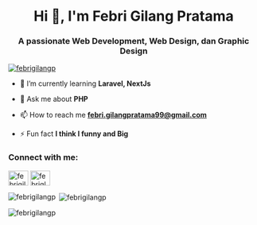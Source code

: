 <h1 align="center">Hi 👋, I'm Febri Gilang Pratama</h1>
<h3 align="center">A passionate Web Development, Web Design, dan Graphic Design</h3>


<p align="left"> <a href="https://twitter.com/febrigilangp" target="blank"><img src="https://img.shields.io/twitter/follow/febrigilangp?logo=twitter&style=for-the-badge" alt="febrigilangp" /></a> </p>

- 🌱 I’m currently learning **Laravel, NextJs**

- 💬 Ask me about **PHP**

- 📫 How to reach me **febri.gilangpratama99@gmail.com**

- ⚡ Fun fact **I think I funny and Big**

<h3 align="left">Connect with me:</h3>
<p align="left">
<a href="https://twitter.com/febrigilangp" target="blank"><img align="center" src="https://raw.githubusercontent.com/rahuldkjain/github-profile-readme-generator/master/src/images/icons/Social/twitter.svg" alt="febrigilangp" height="30" width="40" /></a>
<a href="https://instagram.com/febriglngprtama" target="blank"><img align="center" src="https://raw.githubusercontent.com/rahuldkjain/github-profile-readme-generator/master/src/images/icons/Social/instagram.svg" alt="febriglngprtama" height="30" width="40" /></a>
</p>

<p><img align="left" src="https://github-readme-stats.vercel.app/api/top-langs?username=febrigilangp&show_icons=true&locale=en&layout=compact" alt="febrigilangp" /></p>

<p>&nbsp;<img align="center" src="https://github-readme-stats.vercel.app/api?username=febrigilangp&show_icons=true&locale=en" alt="febrigilangp" /></p>

<p><img align="center" src="https://github-readme-streak-stats.herokuapp.com/?user=febrigilangp&" alt="febrigilangp" /></p>
